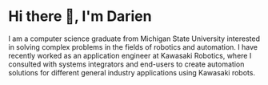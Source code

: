 # Hi there 👋, I'm Darien

I am a computer science graduate from Michigan State University interested in solving complex problems in the fields of robotics and automation. I have recently worked as an application engineer at Kawasaki Robotics, where I consulted with systems integrators and end-users to create automation solutions for different general industry applications using Kawasaki robots.

<!--
**Darien-Ford/Darien-Ford** is a ✨ _special_ ✨ repository because its `README.md` (this file) appears on your GitHub profile.

Here are some ideas to get you started:

- 🔭 I’m currently working on ...
- 🌱 I’m currently learning ...
- 👯 I’m looking to collaborate on ...
- 🤔 I’m looking for help with ...
- 💬 Ask me about ...
- 📫 How to reach me: ...
- 😄 Pronouns: ...
- ⚡ Fun fact: ...
-->

